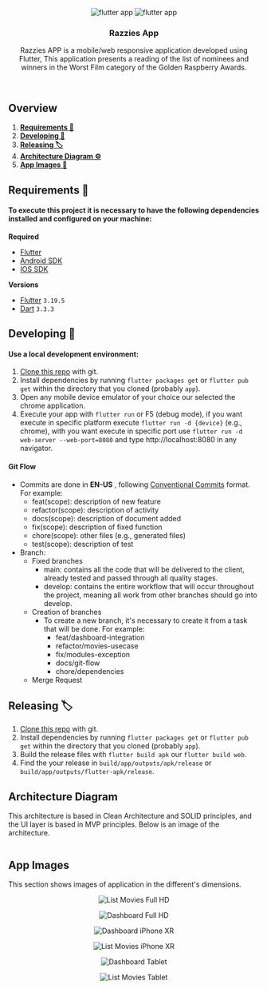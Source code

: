 <p align="center">
  <row>
    <img src="https://badgen.net/badge/types/flutter/blue?icon=flutter" alt="flutter app"/>
    <img src="https://badgen.net/badge/platform/android,ios,web?list=|" alt="flutter app"/>
  </row>
</p>

<div align="center">
  <h3>Razzies App</h3>
  <p>Razzies APP is a mobile/web responsive application developed using Flutter, This application presents a reading of the list of nominees and winners in the Worst Film category of the Golden Raspberry Awards.
</div>

<br />

## Overview
1. **[Requirements 📝](#requirements-)**
2. **[Developing 👷](#developing-)**
3. **[Releasing 🏷️](#releasing-)**
4. **[Architecture Diagram ⚙️](#architecture-diagram-)**
5. **[App Images 📱](#app-images-)**

## Requirements 📝
#### To execute this project it is necessary to have the following dependencies installed and configured on your machine:

**Required**
- [Flutter](https://flutter.dev/)
- [Android SDK](https://developer.android.com/studio)
- [IOS SDK](https://developer.apple.com/xcode/)

**Versions**
- [Flutter](https://flutter.dev/) `3.19.5`
- [Dart](https://dart.dev/) `3.3.3`

## Developing 👷
#### Use a local development environment:

1. [Clone this repo](https://docs.gitlab.com/ee/gitlab-basics/start-using-git.html) with git.
2. Install dependencies by running `flutter packages get` or `flutter pub get` within the directory that you cloned (probably `app`).
3. Open any mobile device emulator of your choice our selected the chrome application.
4. Execute your app with `flutter run` or F5 (debug mode), if you want execute in specific platform execute `flutter run -d {device}` (e.g., chrome), with you want execute in specific port use `flutter run -d web-server --web-port=8080` and type http://localhost:8080 in any navigator.

#### Git Flow
- Commits are done in **EN-US** , following [Conventional Commits](https://www.conventionalcommits.org/en/v1.0.0/) format. For example:
  - feat(scope): description of new feature
  - refactor(scope): description of activity
  - docs(scope): description of document added
  - fix(scope): description of fixed function
  - chore(scope): other files (e.g., generated files)
  - test(scope): description of test
- Branch:
  - Fixed branches
    - main: contains all the code that will be delivered to the client, already tested and passed through all quality stages.
    - develop: contains the entire workflow that will occur throughout the project, meaning all work from other branches should go into develop.
  - Creation of branches
    - To create a new branch, it's necessary to create it from a task that will be done. For example:
      - feat/dashboard-integration
      - refactor/movies-usecase
      - fix/modules-exception
      - docs/git-flow
      - chore/dependencies
  - Merge Request

## Releasing 🏷️

1. [Clone this repo](https://docs.gitlab.com/ee/gitlab-basics/start-using-git.html) with git.
2. Install dependencies by running `flutter packages get` or `flutter pub get` within the directory that you cloned (probably `app`).
3. Build the release files with `flutter build apk` our `flutter build web`.
4. Find the your release in `build/app/outputs/apk/release` or `build/app/outputs/flutter-apk/release`.

## Architecture Diagram

This architecture is based in Clean Architecture and SOLID principles, and the UI layer is based in MVP principles.
Below is an image of the architecture.

<p align="center">
  <row>
    <img src="docs/diagram.drawio.png" alt=""/>
  </row>
</p>

## App Images

This section shows images of application in the different's dimensions.

<p align="center">
  <row>
    <img src="docs/full_hd_list.png" alt="List Movies Full HD"/>
  </row>
</p>

<p align="center">
  <row>
    <img src="docs/full_hd_web_dashboard.png" alt="Dashboard Full HD"/>
  </row>
</p>

<p align="center">
  <row>
    <img src="docs/iphone_xr_dashboard.png" alt="Dashboard iPhone XR"/>
  </row>
</p>

<p align="center">
  <row>
    <img src="docs/iphone_xr_list.png" alt="List Movies iPhone XR"/>
  </row>
</p>

<p align="center">
  <row>
    <img src="docs/tablet_dimension_dashboard.png" alt="Dashboard Tablet"/>
  </row>
</p>

<p align="center">
  <row>
    <img src="docs/tablet_list.png" alt="List Movies Tablet"/>
  </row>
</p>
